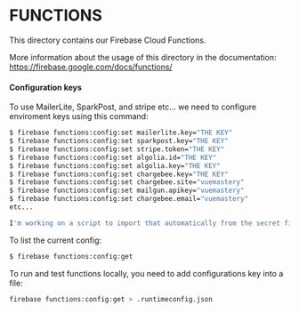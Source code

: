 # FUNCTIONS

This directory contains our Firebase Cloud Functions.

More information about the usage of this directory in the documentation:
https://firebase.google.com/docs/functions/

#### Configuration keys

To use MailerLite, SparkPost, and stripe etc... we need to configure enviroment keys using this command:

``` bash
$ firebase functions:config:set mailerlite.key="THE KEY"
$ firebase functions:config:set sparkpost.key="THE KEY"
$ firebase functions:config:set stripe.token="THE KEY"
$ firebase functions:config:set algolia.id="THE KEY"
$ firebase functions:config:set algolia.key="THE KEY"
$ firebase functions:config:set chargebee.key="THE KEY"
$ firebase functions:config:set chargebee.site="vuemastery"
$ firebase functions:config:set mailgun.apikey="vuemastery"
$ firebase functions:config:set chargebee.email="vuemastery"
etc...

I'm working on a script to import that automatically from the secret file
```
To list the current config:

``` bash
$ firebase functions:config:get
```

To run and test functions locally, you need to add configurations key into a file:
``` bash
firebase functions:config:get > .runtimeconfig.json
```